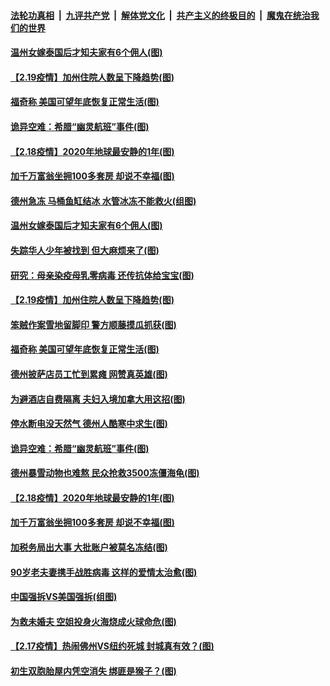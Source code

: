 

####  [法轮功真相](../../../../basic/blob/master/README.md?t=02201331) &nbsp;|&nbsp; [九评共产党](../../../../9ping.md/blob/master/README.md?t=02201331) &nbsp;|&nbsp; [解体党文化](../../../../jtdwh.md/blob/master/README.md?t=02201331)  &nbsp;|&nbsp; [共产主义的终极目的](../../../../gczydzjmd.md/blob/master/README.md?t=02201331) &nbsp;|&nbsp; [魔鬼在统治我们的世界](../../../../mgztzwmdsj.md/blob/master/README.md?t=02201331) 

#### [温州女嫁泰国后才知夫家有6个佣人(图)](../pages/p3/963100.md?t=02201331) 

#### [【2.19疫情】加州住院人数呈下降趋势(图)](../pages/p3/963085.md?t=02201331) 

#### [福奇称 美国可望年底恢复正常生活(图)](../pages/p3/963060.md?t=02201331) 

#### [诡异空难：希腊“幽灵航班”事件(图)](../pages/p3/962974.md?t=02201331) 

#### [【2.18疫情】2020年地球最安静的1年(图)](../pages/p3/962968.md?t=02201331) 

#### [加千万富翁坐拥100多套房 却说不幸福(图)](../pages/p3/962963.md?t=02201331) 

#### [德州急冻 马桶鱼缸结冰 水管冰冻不能救火(组图)](../pages/p3/963125.md?t=02201331) 

#### [温州女嫁泰国后才知夫家有6个佣人(图)](../pages/p3/963100.md?t=02201331) 

#### [失踪华人少年被找到 但大麻烦来了(图)](../pages/p3/963090.md?t=02201331) 

#### [研究：母亲染疫母乳零病毒 还传抗体给宝宝(图)](../pages/p3/963092.md?t=02201331) 

#### [【2.19疫情】加州住院人数呈下降趋势(图)](../pages/p3/963085.md?t=02201331) 

#### [笨贼作案雪地留脚印 警方顺藤摸瓜抓获(图)](../pages/p3/963084.md?t=02201331) 

#### [福奇称 美国可望年底恢复正常生活(图)](../pages/p3/963060.md?t=02201331) 

#### [德州披萨店员工忙到累瘫 网赞真英雄(图)](../pages/p3/963082.md?t=02201331) 

#### [为避酒店自费隔离 夫妇入境加拿大用这招(图)](../pages/p3/963017.md?t=02201331) 

#### [停水断电没天然气 德州人酷寒中求生(图)](../pages/p3/962999.md?t=02201331) 

#### [诡异空难：希腊“幽灵航班”事件(图)](../pages/p3/962974.md?t=02201331) 

#### [德州暴雪动物也难熬 民众抢救3500冻僵海龟(图)](../pages/p3/962975.md?t=02201331) 

#### [【2.18疫情】2020年地球最安静的1年(图)](../pages/p3/962968.md?t=02201331) 

#### [加千万富翁坐拥100多套房 却说不幸福(图)](../pages/p3/962963.md?t=02201331) 

#### [加税务局出大事 大批账户被莫名冻结(图)](../pages/p3/962957.md?t=02201331) 

#### [90岁老夫妻携手战胜病毒 这样的爱情太治愈(图)](../pages/p3/962950.md?t=02201331) 

#### [中国强拆VS美国强拆(组图)](../pages/p3/962880.md?t=02201331) 

#### [为救未婚夫 空姐投身火海烧成火球命危(图)](../pages/p3/962888.md?t=02201331) 

#### [【2.17疫情】热闹佛州VS纽约死城 封城真有效？(图)](../pages/p3/962857.md?t=02201331) 

#### [初生双胞胎屋内凭空消失 绑匪是猴子？(图)](../pages/p3/962855.md?t=02201331) 

